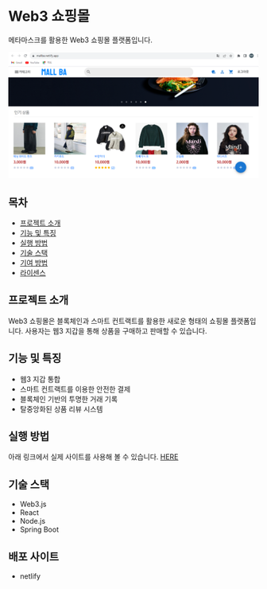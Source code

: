 # Web3 쇼핑몰

메타마스크를 활용한 Web3 쇼핑몰 플랫폼입니다.

![alt text](./public/imgs/MallBaMain.png)

## 목차

- [프로젝트 소개](#프로젝트-소개)
- [기능 및 특징](#기능-및-특징)
- [실행 방법](#실행-방법)
- [기술 스택](#기술-스택)
- [기여 방법](#기여-방법)
- [라이센스](#라이센스)

## 프로젝트 소개

Web3 쇼핑몰은 블록체인과 스마트 컨트랙트를 활용한 새로운 형태의 쇼핑몰 플랫폼입니다. 사용자는 웹3 지갑을 통해 상품을 구매하고 판매할 수 있습니다.

## 기능 및 특징

- 웹3 지갑 통합
- 스마트 컨트랙트를 이용한 안전한 결제
- 블록체인 기반의 투명한 거래 기록
- 탈중앙화된 상품 리뷰 시스템

## 실행 방법
아래 링크에서 실제 사이트를 사용해 볼 수 있습니다.
[HERE](https://mallba.netlify.app/cart)

## 기술 스택
* Web3.js
* React
* Node.js
* Spring Boot

## 배포 사이트
* netlify